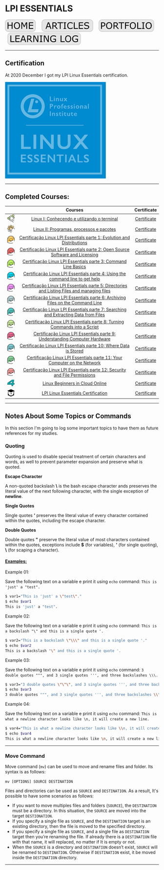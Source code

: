 # LPI ESSENTIALS

[![HOME](../../img/button_home.png)](https://github.com/mmmarceleza/My-Learning-Tracker#marcelos-learning-tracker) &nbsp; &nbsp; [![MY ARTICLES](../../img/button_article.png)](https://github.com/mmmarceleza/My-Learning-Tracker/blob/master/content/my-articles.md#my-articles) &nbsp; &nbsp; [![PORTFOLIO](../../img/button_portfolio.png)](https://github.com/mmmarceleza/My-Learning-Tracker/blob/master/content/portfolio.md#portfolio) &nbsp; &nbsp; [![LEARNING LOG](../../img/button_log.png)](https://github.com/mmmarceleza/My-Learning-Tracker/blob/master/content/learning-log.md#learning-log)

***

## Certification

At 2020 December I got my LPI Linux Essentials certification.

[![LPI Essentials Certification](../../img/linux_essentials.png)](https://cs.lpi.org/caf/Xamman/certification/verify/LPI000467925/u2hdlsyzw7)

***

## Completed Courses:

|   | Courses | Certificate |
|:---:|:---:|:---:|
| ![linux I](../../img/linux-ubuntu.png) | [Linux I: Conhecendo e utilizando o terminal](https://cursos.alura.com.br/course/linux-ubuntu) | [Certificate](https://cursos.alura.com.br/certificate/366af61f-736f-4274-b849-f342dc4fe705) |
| ![linux-processos](../../img/linux-ubuntu-processos.png) | [Linux II: Programas, processos e pacotes](https://cursos.alura.com.br/course/linux-ubuntu-processos) | [Certificate](https://cursos.alura.com.br/certificate/8d907c2a-a194-42ec-97a0-db96f68c6b95) |
| ![essentials 1](../../img/linux-essentials-1.png) | [Certificação Linux LPI Essentials parte 1: Evolution and Distributions](https://cursos.alura.com.br/course/linux-essentials-1) | [Certificate](https://cursos.alura.com.br/certificate/3c2cbb4a-3529-46e5-8491-c0c17a31e445) |
| ![essentials 2](../../img/linux-essentials-2.png) | [Certificação Linux LPI Essentials parte 2: Open Source Software and Licensing](https://cursos.alura.com.br/course/linux-essentials-2) | [Certificate](https://cursos.alura.com.br/certificate/fbed0a7f-a959-45d1-83e5-1f4082812d8d) |
| ![essentials 3](../../img/linux-essentials-3.png) | [Certificação Linux LPI Essentials parte 3: Command Line Basics](https://cursos.alura.com.br/course/linux-essentials-3) | [Certificate](https://cursos.alura.com.br/certificate/2caae3f7-8a1a-4006-b179-ede3e7afe59c) |
| ![essentials 4](../../img/linux-essentials-4.png) | [Certificação Linux LPI Essentials parte 4: Using the command line to get help](https://cursos.alura.com.br/course/linux-essentials-4) | [Certificate](https://cursos.alura.com.br/certificate/1347e079-5bd9-4488-a651-3951781d0ece) |
| ![essentials 5](../../img/linux-essentials-5.png) | [Certificação Linux LPI Essentials parte 5: Directories and Listing Files and managing files](https://cursos.alura.com.br/course/linux-essentials-5) | [Certificate](https://cursos.alura.com.br/certificate/2a6701c3-6de3-4cda-a458-db929854c8ab) |
| ![essentials 6](../../img/linux-essentials-6.png) | [Certificação Linux LPI Essentials parte 6: Archiving Files on the Command Line](https://cursos.alura.com.br/course/linux-essentials-6) | [Certificate](https://cursos.alura.com.br/certificate/713f57f8-2789-43b3-9ed0-8f81c8dc02c0) |
| ![essentials 7](../../img/linux-essentials-7.png) | [Certificação Linux LPI Essentials parte 7: Searching and Extracting Data from Files](https://cursos.alura.com.br/course/linux-essentials-7) | [Certificate](https://cursos.alura.com.br/certificate/6edd9dea-6e0c-468b-b869-998c91f638f6) |
| ![essentials 8](../../img/linux-essentials-8.png) | [Certificação Linux LPI Essentials parte 8: Turning Commands into a Script](https://cursos.alura.com.br/course/linux-essentials-8) | [Certificate](https://cursos.alura.com.br/certificate/6c73d672-6858-4047-adde-4fe3cc9e7ae0) |
| ![essentials 9](../../img/linux-essentials-9.png) | [Certificação Linux LPI Essentials parte 9: Understanding Computer Hardware](https://cursos.alura.com.br/course/linux-essentials-9) | [Certificate](https://cursos.alura.com.br/certificate/0868a98f-b254-45f5-ac6a-43d9ade814ea) |
| ![essentials](../../img/linux-essentials-10.png) | [Certificação Linux LPI Essentials parte 10: Where Data is Stored](https://cursos.alura.com.br/course/linux-essentials-10) | [Certificate](https://cursos.alura.com.br/certificate/b8bf609b-2703-466f-ad66-08efdf92007a) |
| ![essentials 11](../../img/linux-essentials-11.png) | [Certificação Linux LPI Essentials parte 11: Your Computer on the Network](https://cursos.alura.com.br/course/linux-essentials-11) | [Certificate](https://cursos.alura.com.br/certificate/2d14a5e5-a0c1-47ac-9947-ebd3986443da) |
| ![essentials 12](../../img/linux-essentials-12.png) | [Certificação Linux LPI Essentials parte 12: Security and File Permissions](https://cursos.alura.com.br/course/linux-essentials-12) | [Certificate](https://cursos.alura.com.br/certificate/b52802c0-26c4-428a-bc81-76a84330db3f) |
| ![4linux](../../img/4linux.png) | [Linux Beginners in Cloud Online](https://4linux.com.br/cursos/treinamento/linux-beginners-in-cloud/) | [Certificate](https://i.imgur.com/2TGqWft.jpeg) |
| ![linuxacademy](../../img/linuxacademy.png) | [LPI Linux Essentials Certification](https://acloudguru.com/course/lpi-linux-essentials-certification) | [Certificate](https://linuxacademy.com/profile/u/cert/id/400189) |

***

## Notes About Some Topics or Commands

In this section I'm going to log some important topics to have them as future references for my studies.


### Quoting

Quoting is used to disable special treatment of certain characters and words, as well to prevent parameter expansion and preserve what is quoted.

**Escape Character**

A non-quoted backslash **\\** is the bash escape character ands preserves the literal value of the next following character, with the single exception of **newline**.

**Single Quotes**

Single quotes **'** preserves the literal value of every character contained within the quotes, including the escape character.

**Double Quotes**

Double quotes **"** preserve the literal value of most characters contained within the quotes, exceptions include **$** (for variables), **'** (for single quoting), **\\** (for scaping a character).

#### <u>Examples:</u>

Example 01: 
 
Save the following text on a variable e print it using `echo` command: `This is 'just' a "test".`

```bash
$ var1="This is 'just' a \"test\"."
$ echo $var1
This is 'just' a "test".
```

Example 02: 
 
Save the following text on a variable e print it using `echo` command: `This is a backslash "\" and this is a single quote '.`

```bash
$ var2="This is a backslash \"\\\" and this is a single quote '."
$ echo $var2
This is a backslash "\" and this is a single quote '.
```

Example 03: 
 
Save the following text on a variable e print it using `echo` command: `3 double quotes """, and 3 single quotes ''', and three backslashes \\\.`

```bash
$ var3="3 double quotes \"\"\", and 3 single quotes ''', and three backslashes \\\\\\."
$ echo $var3
3 double quotes """, and 3 single quotes ''', and three backslashes \\\.
```


Example 04: 
 
Save the following text on a variable e print it using `echo` command: `This is what a newline character looks like \n, it will create a new line.`

```bash
$ var4="This is what a newline character looks like \\n, it will create a new line."
$ echo $var4
This is what a newline character looks like \n, it will create a new line.
```

***

### Move Command

Move command (`mv`) can be used to move and rename files and folder. Its syntax is as follows:

`mv [OPTIONS] SOURCE DESTINATION`

Files and directories can be used as `SOURCE` and `DESTINATION`. As a result, It's possible to have some scenarios as follows:

- If you want to move multiples files and folders (`SOURCE`), the `DESTINATION` must be a directory. In this situation, the `SOURCE` are moved into the target `DESTIONATION`.
- If you specify a single file as `SOURCE`, and the `DESTINATION` target is an existing directory, then the file is moved to the specified directory.
- If you specify a single file as `SOURCE`, and a single file as `DESTINATION` target then you’re renaming the file. If already there is a `DESTINATION` file with that name, it will replaced, no matter if It is empty or not.
- When the `SOURCE` is a directory and `DESTINATION` doesn’t exist, `SOURCE` will be renamed to `DESTINATION`. Otherwise if `DESTINATION` exist, it be moved inside the `DESTINATION` directory.

***

